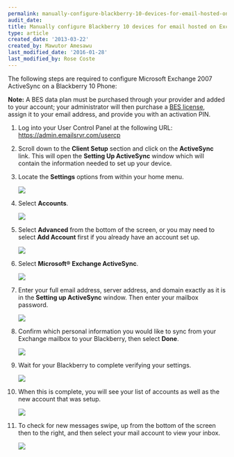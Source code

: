```yaml
---
permalink: manually-configure-blackberry-10-devices-for-email-hosted-on-exchange-2007/
audit_date:
title: Manually configure Blackberry 10 devices for email hosted on Exchange 2007
type: article
created_date: '2013-03-22'
created_by: Mawutor Amesawu
last_modified_date: '2016-01-28'
last_modified_by: Rose Coste
---
```


The following steps are required to configure Microsoft Exchange 2007
ActiveSync on a Blackberry 10 Phone:

**Note:** A BES data plan must be purchased through your provider and
added to your account; your administrator will then purchase a [BES
license](/support/how-to/add-an-activesync-or-bes-license),  
assign it to your email address, and provide you with an activation PIN.

1. Log into your User Control
   Panel at the following URL: <https://admin.emailsrvr.com/usercp>

2. Scroll down to the **Client Setup** section and
   click on the **ActiveSync** link. This will open the **Setting Up ActiveSync**
   window which will contain the information needed to set up your
   device.

3. Locate the **Settings** options from within your home menu.

   ![](1_42.png)

4. Select **Accounts**.

   ![](2_39.png)

5. Select **Advanced** from the bottom of the screen, or you may need to
   select **Add Account** first if you already have an account set up.

   ![](3_37.png)

6. Select **Microsoft&reg; Exchange ActiveSync**.

   ![](4_28.png)

7. Enter your full email address, server address, and domain exactly as it
   is in the **Setting up ActiveSync** window. Then enter your mailbox
   password.

   ![](5_26.png)

8. Confirm which personal information you would like to sync from your
   Exchange mailbox to your Blackberry, then select **Done**.

   ![](6_15.png)

9. Wait for your Blackberry to complete verifying your settings.

   ![](7_8.png)

10. When this is complete, you will see your list of accounts as well as
    the new account that was setup.

    ![](8_6.png)

11. To check for new messages swipe, up from the bottom of the screen
    then to the right, and then select your mail account to view your
    inbox.

    ![](9_5.png)
